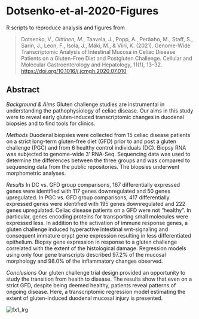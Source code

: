 # Dotsenko-et-al-2020-Figures
R scripts to reproduce analysis and figures from 
> Dotsenko, V.*, Oittinen, M.*, Taavela, J., Popp, A., Peräaho, M., Staff, S., Sarin, J., Leon, F., Isola, J., Mäki, M., & Viiri, K. (2021). Genome-Wide Transcriptomic Analysis of Intestinal Mucosa in Celiac Disease Patients on a Gluten-Free Diet and Postgluten Challenge. Cellular and Molecular Gastroenterology and Hepatology, 11(1), 13–32. https://doi.org/10.1016/j.jcmgh.2020.07.010 

## Abstract
*Background & Aims*
Gluten challenge studies are instrumental in understanding the pathophysiology of celiac disease. Our aims in this study were to reveal early gluten-induced transcriptomic changes in duodenal biopsies and to find tools for clinics.

*Methods*
Duodenal biopsies were collected from 15 celiac disease patients on a strict long-term gluten-free diet (GFD) prior to and post a gluten challenge (PGC) and from 6 healthy control individuals (DC). Biopsy RNA was subjected to genome-wide 3’ RNA-Seq. Sequencing data was used to determine the differences between the three groups and was compared to sequencing data from the public repositories. The biopsies underwent morphometric analyses.

*Results*
In DC vs. GFD group comparisons, 167 differentially expressed genes were identified with 117 genes downregulated and 50 genes upregulated. In PGC vs. GFD group comparisons, 417 differentially expressed genes were identified with 195 genes downregulated and 222 genes upregulated. Celiac disease patients on a GFD were not “healthy”. In particular, genes encoding proteins for transporting small molecules were expressed less. In addition to the activation of immune response genes, a gluten challenge induced hyperactive intestinal wnt-signaling and consequent immature crypt gene expression resulting in less differentiated epithelium. Biopsy gene expression in response to a gluten challenge correlated with the extent of the histological damage. Regression models using only four gene transcripts described 97.2% of the mucosal morphology and 98.0% of the inflammatory changes observed.

*Conclusions*
Our gluten challenge trial design provided an opportunity to study the transition from health to disease. The results show that even on a strict GFD, despite being deemed healthy, patients reveal patterns of ongoing disease. Here, a transcriptomic regression model estimating the extent of gluten-induced duodenal mucosal injury is presented.

![fx1_lrg](https://github.com/user-attachments/assets/49ad2701-21d5-47bf-b1e2-67d5cb0ec47c)
